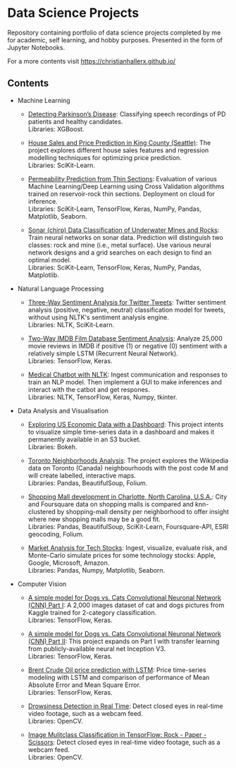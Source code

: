 # Data Science Projects

Repository containing portfolio of data science projects completed by me for academic, self learning, and hobby purposes. Presented in the form of Jupyter Notebooks.

For a more contents visit https://christianhallerx.github.io/


## Contents

- Machine Learning

	- [Detecting Parkinson’s Disease](https://github.com/ChristianHallerX/DataScienceProjects/blob/master/Detecting_Parkinsons.ipynb): Classifying speech recordings of PD patients and healthy candidates.<br/>Libraries: XGBoost.

	- [House Sales and Price Prediction in King County (Seattle)](https://github.com/ChristianHallerX/DataScienceProjects/blob/master/House_Sales_and_Price_Prediction_King_County(Seattle).ipynb): The project explores different house sales features and regression modelling techniques for optimizing price prediction.<br/>Libraries: SciKit-Learn.
	
	- [Permeability Prediction from Thin Sections](https://github.com/ChristianHallerX/DataScienceProjects/blob/master/RockPermeabilityPrediction/Reservoir_Permeability_WatsonStudio.ipynb): Evaluation of various Machine Learning/Deep Learning using Cross Validation algorithms trained on reservoir-rock thin sections. Deployment on cloud for inference.<br/>Libraries: SciKit-Learn, TensorFlow, Keras, NumPy, Pandas, Matplotlib, Seaborn.
	
	- [Sonar (chirp) Data Classification of Underwater Mines and Rocks](https://github.com/ChristianHallerX/DataScienceProjects/blob/master/Sonar_classification_NN_GridSearch.ipynb): Train neural networks on sonar data. Prediction will distinguish two classes: rock and mine (i.e., metal surface). Use various neural network designs and a grid searches on each design to find an optimal model.<br/>Libraries: SciKit-Learn, TensorFlow, Keras, NumPy, Pandas, Matplotlib.
	
	


- Natural Language Processing

	- [Three-Way Sentiment Analysis for Twitter Tweets](https://github.com/ChristianHallerX/DataScienceProjects/blob/master/Three-Way%20Sentiment%20Analysis%20for%20Tweets.ipynb): Twitter sentiment analysis (positive, negative, neutral) classification model for tweets, without using NLTK's sentiment analysis engine.<br/>Libraries: NLTK, SciKit-Learn.
	
	- [Two-Way IMDB Film Database Sentiment Analysis](https://github.com/ChristianHallerX/DataScienceProjects/blob/master/Three-Way%20Sentiment%20Analysis%20for%20Tweets.ipynb): Analyze 25,000 movie reviews in IMDB if positive (1) or negative (0) sentiment with a relatively simple LSTM (Recurrent Neural Network).<br/>Libraries: TensorFlow, Keras.
	
	- [Medical Chatbot with NLTK](https://github.com/ChristianHallerX/DataScienceProjects/blob/master/Medical_Chatbot_with_NLTK_main.ipynb): Ingest communication and responses to train an NLP model. Then implement a GUI to make inferences and interact with the catbot and get respones.<br/>Libraries: NLTK, TensorFlow, Keras, Numpy, tkinter.
	


- Data Analysis and Visualisation

	- [Exploring US Economic Data with a Dashboard](https://github.com/ChristianHallerX/DataScienceProjects/blob/master/Exploring_US_Economic_Data_with_Dashboard.ipynb): This project intents to visualize simple time-series data in a dashboard and makes it permanently available in an S3 bucket.<br/>Libraries: Bokeh.
	
	- [Toronto Neighborhoods Analysis](https://github.com/ChristianHallerX/DataScienceProjects/blob/master/Toronto_Neighborhoods_Analysis.ipynb): The project explores the Wikipedia data on Toronto (Canada) neighbourhoods with the post code M and will create labelled, interactive maps.<br/>Libraries: Pandas, BeautifulSoup, Folium.
	
	- [Shopping Mall development in Charlotte, North Carolina, U.S.A.](https://github.com/ChristianHallerX/DataScienceProjects/blob/master/ShoppingMallDevelopment/Charlotte_new_mall.ipynb): City and Foursquare data on shopping malls is compared and knn-clustered by shopping-mall density per neighborhood to offer insight where new shopping malls may be a good fit.<br/>Libraries: Pandas, BeautifulSoup, SciKit-Learn, Foursquare-API, ESRI geocoding, Folium.
	
	- [Market Analysis for Tech Stocks](https://github.com/ChristianHallerX/DataScienceProjects/blob/master/Stock_Market_Analysis.ipynb): Ingest, visualize, evaluate risk, and Monte-Carlo simulate prices for some technology stocks: Apple, Google, Microsoft, Amazon.<br/>Libraries: Pandas, Numpy, Matplotlib, Seaborn.



- Computer Vision

	- [A simple model for Dogs vs. Cats Convolutional Neuronal Network (CNN) Part I](https://github.com/ChristianHallerX/DataScienceProjects/blob/master/TF_CatsVsDogsI.ipynb): A 2,000 images dataset of cat and dogs pictures from Kaggle trained for 2-category classification.<br/>Libraries: TensorFlow, Keras.
	
	- [A simple model for Dogs vs. Cats Convolutional Neuronal Network (CNN) Part II](https://github.com/ChristianHallerX/DataScienceProjects/blob/master/TF_CatsVsDogsII.ipynb): This project expands on Part I with transfer learning from publicly-available neural net Inception V3.<br/>Libraries: TensorFlow, Keras.
	
	- [Brent Crude Oil price prediction with LSTM](https://github.com/ChristianHallerX/DataScienceProjects/blob/master/Brent_crude_prediction.ipynb): Price time-series modeling with LSTM and comparison of performance of Mean Absolute Error and Mean Square Error.<br/>Libraries: TensorFlow, Keras.
	
	- [Drowsiness Detection in Real Time](https://github.com/ChristianHallerX/DataScienceProjects/blob/master/Drowsiness_detection_main.ipynb): Detect closed eyes in real-time video footage, such as a webcam feed.<br/>Libraries: OpenCV.
	
	- [Image Mulitclass Classification in TensorFlow: Rock - Paper - Scissors](https://github.com/ChristianHallerX/DataScienceProjects/blob/master/TensorFlow_rock_paper_scissors.ipynb): Detect closed eyes in real-time video footage, such as a webcam feed.<br/>Libraries: OpenCV.